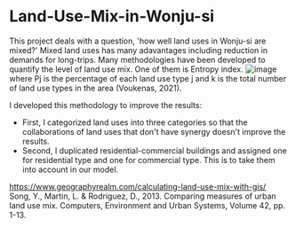 # Land-Use-Mix-in-Wonju-si
This project deals with a question, 'how well land uses in Wonju-si are mixed?' Mixed land uses has many adavantages including reduction in demands for long-trips. Many methodologies have been developed to quantify the level of land use mix. One of them is Entropy index. 
![image](https://github.com/pmonj9841/Land-Use-Mix-in-Wonju-si/assets/61530808/5fc2c4e9-a025-4bd3-a873-8f739515c2e3)
where Pj is the percentage of each land use type j and k is the total number of land use types in the area (Voukenas, 2021). 

I developed this methodology to improve the results: 
- First, I categorized land uses into three categories so that the collaborations of land uses that don't have synergy doesn't improve the results.
- Second, I duplicated residential-commercial buildings and assigned one for residential type and one for commercial type. This is to take them into account in our model.




https://www.geographyrealm.com/calculating-land-use-mix-with-gis/
Song, Y., Martin, L. & Rodriguez, D., 2013. Comparing measures of urban land use mix. Computers, Environment and Urban Systems, Volume 42, pp. 1-13.
